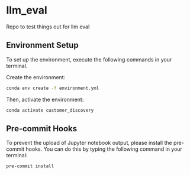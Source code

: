 # llm_eval
Repo to test things out for llm eval

## Environment Setup
To set up the environment, execute the following commands in your terminal.

Create the environment:

```bash
conda env create -f environment.yml
```
Then, activate the environment:
```bash
conda activate customer_discovery
```
## Pre-commit Hooks
To prevent the upload of Jupyter notebook output, please install the pre-commit hooks.
You can do this by typing the following command in your terminal:

````bash
pre-commit install
````
